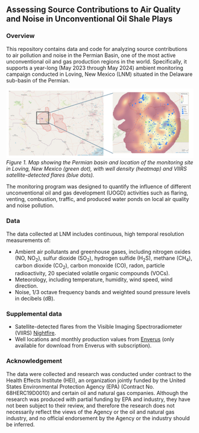 ## Assessing Source Contributions to Air Quality and Noise in Unconventional Oil Shale Plays

### Overview
This repository contains data and code for analyzing source contributions to air pollution and noise in the Permian Basin, one of the most active unconventional oil and gas production regions in the world. Specifically, it supports a year-long (May 2023 through May 2024) ambient monitoring campaign conducted in Loving, New Mexico (LNM) situated in the Delaware sub-basin of the Permian.

![Monitoring Site Map](figures/study-region.png)
*Figure 1. Map showing the Permian basin and location of the monitoring site in Loving, New Mexico (green dot), with well density (heatmap) and VIIRS satellite-detected flares (blue dots).*

The monitoring program was designed to quantify the influence of different unconventional oil and gas development (UOGD) activities such as flaring, venting, combustion, traffic, and produced water ponds on local air quality and noise pollution. 

### Data
The data collected at LNM includes continuous, high temporal resolution measurements of:
- Ambient air pollutants and greenhouse gases, including nitrogen oxides (NO, NO<sub>2</sub>), sulfur dioxide (SO<sub>2</sub>), hydrogen sulfide (H<sub>2</sub>S), methane (CH<sub>4</sub>), carbon dioxide (CO<sub>2</sub>), carbon monoxide (CO), radon, particle radioactivity, 20 speciated volatile organic compounds (VOCs).
- Meteorology, including temperature, humidity, wind speed, wind direction.
- Noise, 1/3 octave frequency bands and weighted sound pressure levels in decibels (dB).

### Supplemental data
- Satellite-detected flares from the Visible Imaging Spectroradiometer (VIIRS) [Nightfire](https://eogdata.mines.edu/products/vnf/).
- Well locations and monthly production values from [Enverus](https://www.enverus.com/) (only available for download from Enverus with subscription). 

### Acknowledgement
The data were collected and research was conducted under contract to the Health Effects Institute (HEI), an organization jointly funded by the United States Environmental Protection Agency (EPA) (Contract No. 68HERC19D0010) and certain oil and natural gas companies. Although the research was produced with partial funding by EPA and industry, they have not been subject to their review, and therefore the research does not necessarily reflect the views of the Agency or the oil and natural gas industry, and no official endorsement by the Agency or the industry should be inferred.
